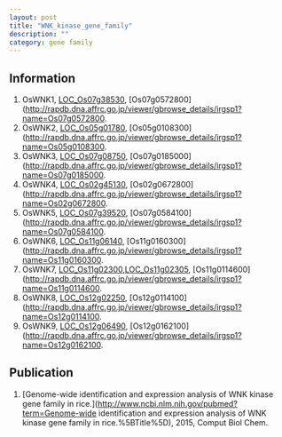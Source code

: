 ```yaml
---
layout: post
title: "WNK_kinase_gene_family"
description: ""
category: gene family
---
```


## Information
1. OsWNK1, [LOC_Os07g38530](http://rice.plantbiology.msu.edu/cgi-bin/ORF_infopage.cgi?orf=LOC_Os07g38530), [Os07g0572800](http://rapdb.dna.affrc.go.jp/viewer/gbrowse_details/irgsp1?name=Os07g0572800.
2. OsWNK2, [LOC_Os05g01780](http://rice.plantbiology.msu.edu/cgi-bin/ORF_infopage.cgi?orf=LOC_Os05g01780), [Os05g0108300](http://rapdb.dna.affrc.go.jp/viewer/gbrowse_details/irgsp1?name=Os05g0108300.
3. OsWNK3, [LOC_Os07g08750](http://rice.plantbiology.msu.edu/cgi-bin/ORF_infopage.cgi?orf=LOC_Os07g08750), [Os07g0185000](http://rapdb.dna.affrc.go.jp/viewer/gbrowse_details/irgsp1?name=Os07g0185000.
4. OsWNK4, [LOC_Os02g45130](http://rice.plantbiology.msu.edu/cgi-bin/ORF_infopage.cgi?orf=LOC_Os02g45130), [Os02g0672800](http://rapdb.dna.affrc.go.jp/viewer/gbrowse_details/irgsp1?name=Os02g0672800.
5. OsWNK5, [LOC_Os07g39520](http://rice.plantbiology.msu.edu/cgi-bin/ORF_infopage.cgi?orf=LOC_Os07g39520), [Os07g0584100](http://rapdb.dna.affrc.go.jp/viewer/gbrowse_details/irgsp1?name=Os07g0584100.
6. OsWNK6, [LOC_Os11g06140](http://rice.plantbiology.msu.edu/cgi-bin/ORF_infopage.cgi?orf=LOC_Os11g06140), [Os11g0160300](http://rapdb.dna.affrc.go.jp/viewer/gbrowse_details/irgsp1?name=Os11g0160300.
7. OsWNK7, [LOC_Os11g02300](http://rice.plantbiology.msu.edu/cgi-bin/ORF_infopage.cgi?orf=LOC_Os11g02300),[LOC_Os11g02305](http://rice.plantbiology.msu.edu/cgi-bin/ORF_infopage.cgi?orf=LOC_Os11g02305), [Os11g0114600](http://rapdb.dna.affrc.go.jp/viewer/gbrowse_details/irgsp1?name=Os11g0114600.
8. OsWNK8, [LOC_Os12g02250](http://rice.plantbiology.msu.edu/cgi-bin/ORF_infopage.cgi?orf=LOC_Os12g02250), [Os12g0114100](http://rapdb.dna.affrc.go.jp/viewer/gbrowse_details/irgsp1?name=Os12g0114100.
9. OsWNK9, [LOC_Os12g06490](http://rice.plantbiology.msu.edu/cgi-bin/ORF_infopage.cgi?orf=LOC_Os12g06490), [Os12g0162100](http://rapdb.dna.affrc.go.jp/viewer/gbrowse_details/irgsp1?name=Os12g0162100.

## Publication
1. [Genome-wide identification and expression analysis of WNK kinase gene family in rice.](http://www.ncbi.nlm.nih.gov/pubmed?term=Genome-wide identification and expression analysis of WNK kinase gene family in rice.%5BTitle%5D), 2015, Comput Biol Chem.


